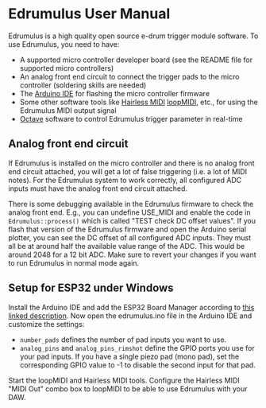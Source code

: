 # Edrumulus User Manual

Edrumulus is a high quality open source e-drum trigger module software. To use Edrumulus, you need to have:

- A supported micro controller developer board (see the README file for supported micro controllers)
- An analog front end circuit to connect the trigger pads to the micro controller (soldering skills are needed)
- The [Arduino IDE](https://www.arduino.cc/en/software) for flashing the micro controller firmware
- Some other software tools like [Hairless MIDI](https://projectgus.github.io/hairless-midiserial)
  [loopMIDI](https://www.tobias-erichsen.de/software/loopmidi.html), etc., for using the Edrumulus MIDI output signal
- [Octave](https://www.gnu.org/software/octave) software to control Edrumulus trigger parameter in real-time


## Analog front end circuit

If Edrumulus is installed on the micro controller and there is no analog front end circuit attached,
you will get a lot of false triggering (i.e. a lot of MIDI notes). For the Edrumulus system to work correctly,
all configured ADC inputs must have the analog front end circuit attached.

There is some debugging available in the Edrumulus firmware to check the analog front end. E.g., you can
undefine USE_MIDI and enable the code in `Edrumulus::process()` which is called "TEST check DC offset values".
If you flash that version of the Edrumulus firmware and open the Arduino serial plotter, you can see the
DC offset of all configured ADC inputs. They must all be at around half the available value range of the ADC.
This would be around 2048 for a 12 bit ADC. Make sure to revert your changes if you want to run Edrumulus
in normal mode again.


## Setup for ESP32 under Windows

Install the Arduino IDE and add the ESP32 Board Manager according to
[this linked description](https://docs.espressif.com/projects/arduino-esp32/en/latest/installing.html).
Now open the edrumulus.ino file in the Arduino IDE and customize the settings:

- `number_pads` defines the number of pad inputs you want to use.
- `analog_pins` and `analog_pins_rimshot` define the GPIO ports you use for your pad inputs. If you have
  a single piezo pad (mono pad), set the corresponding GPIO value to -1 to disable the second input
  for that pad.

Start the loopMIDI and Hairless MIDI tools. Configure the Hairless MIDI "MIDI Out" combo box to
loopMIDI to be able to use Edrumulus with your DAW.


